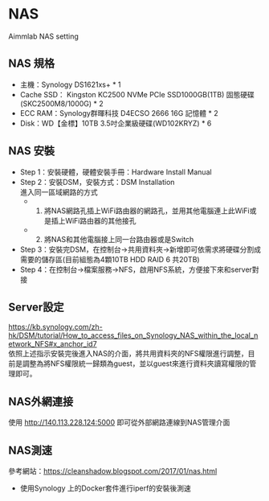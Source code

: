 # NAS
Aimmlab NAS setting

  
## NAS 規格
* 主機：Synology DS1621xs+ * 1   
* Cache SSD： Kingston KC2500 NVMe PCIe SSD1000GB(1TB) 固態硬碟 (SKC2500M8/1000G) * 2  
* ECC RAM：Synology群暉科技 D4ECSO 2666 16G 記憶體 * 2  
* Disk：WD【金標】10TB 3.5吋企業級硬碟(WD102KRYZ) * 6  



## NAS 安裝
* Step 1：安裝硬體，硬體安裝手冊：Hardware Install Manual  
* Step 2：安裝DSM，安裝方式：DSM Installation  
    進入同一區域網路的方式   
    * 1.	將NAS網路孔插上WiFi路由器的網路孔，並用其他電腦連上此WiFi或是插上WiFi路由器的其他接孔  
    * 2.	將NAS和其他電腦接上同一台路由器或是Switch 
* Step 3：安裝完DSM，在控制台→共用資料夾→新增即可依需求將硬碟分割成需要的儲存區(目前組態為4顆10TB HDD RAID 6 共20TB)  
* Step 4：在控制台→檔案服務→NFS，啟用NFS系統，方便接下來和server對接 


## Server設定
https://kb.synology.com/zh-hk/DSM/tutorial/How_to_access_files_on_Synology_NAS_within_the_local_network_NFS#x_anchor_id7  
依照上述指示安裝完後進入NAS的介面，將共用資料夾的NFS權限進行調整，目前是調整為將NFS權限統一歸類為guest，並以guest來進行資料夾讀寫權限的管理即可。


## NAS外網連接
使用 http://140.113.228.124:5000 即可從外部網路連線到NAS管理介面


## NAS測速
參考網站：https://cleanshadow.blogspot.com/2017/01/nas.html  
* 使用Synology 上的Docker套件進行iperf的安裝後測速

